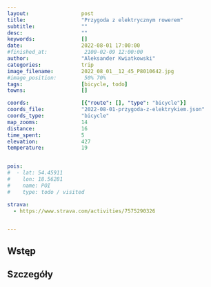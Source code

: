 ```yaml
---
layout:                 post
title:                  "Przygoda z elektrycznym rowerem"
subtitle:               ""
desc:                   ""
keywords:               []
date:                   2022-08-01 17:00:00
#finished_at:            2100-02-09 12:00:00
author:                 "Aleksander Kwiatkowski"
categories:             trip
image_filename:         2022_08_01__12_45_P8010642.jpg
#image_position:         50% 70%
tags:                   [bicycle, todo]
towns:                  []

coords:                 [{"route": [], "type": "bicycle"}]
coords_file:            "2022-08-01-przygoda-z-elektrykiem.json"
coords_type:            "bicycle"
map_zooms:              14
distance:               16
time_spent:             5
elevation:              427
temperature:            19


pois:
#  - lat: 54.45911
#    lon: 18.56281
#    name: POI
#    type: todo / visited

strava:
  - https://www.strava.com/activities/7575290326


---
```



## Wstęp

## Szczegóły

